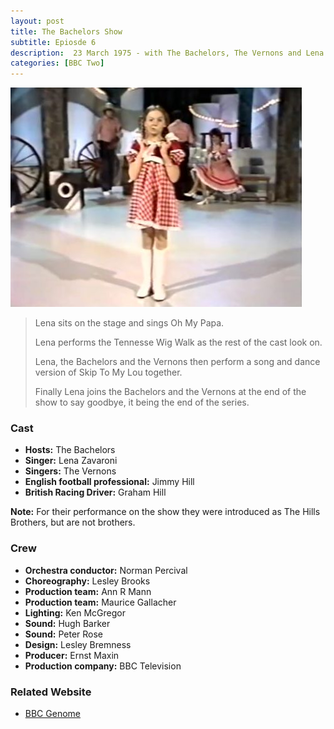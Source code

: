 ```yaml
---
layout: post
title: The Bachelors Show
subtitle: Epiosde 6
description:  23 March 1975 - with The Bachelors, The Vernons and Lena Zavaroni.
categories: [BBC Two]
---
```


![](/assets/images/BBC/The-Bachelors-Show-06.jpg)

> Lena sits on the stage and sings Oh My Papa.
>
> Lena performs the Tennesse Wig Walk as the rest of the cast look on.
>
> Lena, the Bachelors and the Vernons then perform a song and dance version of Skip To My Lou together.
>
> Finally Lena joins the Bachelors and the Vernons at the end of the show to say goodbye, it being the end of the series.

### Cast
* **Hosts:** The Bachelors
* **Singer:** Lena Zavaroni
* **Singers:** The Vernons
* **English football professional:** Jimmy Hill
* **British Racing Driver:** Graham Hill

**Note:** For their performance on the show they were introduced as The Hills Brothers, but are not brothers.


### Crew
* **Orchestra conductor:** Norman Percival
* **Choreography:** Lesley Brooks
* **Production team:** Ann R Mann
* **Production team:** Maurice Gallacher
* **Lighting:** Ken McGregor
* **Sound:** Hugh Barker
* **Sound:** Peter Rose
* **Design:** Lesley Bremness
* **Producer:** Ernst Maxin
* **Production company:** BBC Television

### Related Website
* [BBC Genome](https://genome.ch.bbc.co.uk/29c000e0199745d28448f66f379b32cb)

